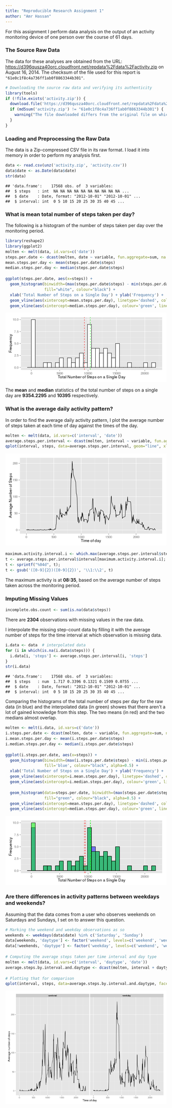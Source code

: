 ```yaml
---
title: "Reproducible Research Assignment 1"
author: "Amr Hassan"
---
```


For this assignment I perform data analysis on the output of an activity
monitoring device of one person over the course of 61 days.

### The Source Raw Data
The data for these analyses are obtained from the URL: <https://d396qusza40orc.cloudfront.net/repdata%2Fdata%2Factivity.zip> on August 16, 2014. The checksum of the file used for this report is `"61e0c1f8c4a736ff1ab0f8863344b301"`.

```r
# Downloading the source raw data and verifying its authenticity
library(tools)
if (!file.exists('activity.zip')) {
  download.file('https://d396qusza40orc.cloudfront.net/repdata%2Fdata%2Factivity.zip', 'activity.zip', method="curl")
  if (md5sum('activity.zip') != "61e0c1f8c4a736ff1ab0f8863344b301") {
    warning("The file downloaded differs from the original file on which the report's analysis were performed.")
  }
}
```

### Loading and Preprocessing the Raw Data
The data is a Zip-compressed CSV file in its raw format. I load it into
memory in order to perform my analysis first.

```r
data <- read.csv(unz('activity.zip', 'activity.csv'))
data$date <- as.Date(data$date)
str(data)
```

```
## 'data.frame':	17568 obs. of  3 variables:
##  $ steps   : int  NA NA NA NA NA NA NA NA NA NA ...
##  $ date    : Date, format: "2012-10-01" "2012-10-01" ...
##  $ interval: int  0 5 10 15 20 25 30 35 40 45 ...
```

### What is mean total number of steps taken per day?
The following is a histogram of the number of steps taken per day over
the monitoring period.

```r
library(reshape2)
library(ggplot2)
molten <- melt(data, id.vars=c('date'))
steps.per.date <- dcast(molten, date ~ variable, fun.aggregate=sum, na.rm=T)
mean.steps.per.day <- mean(steps.per.date$steps)
median.steps.per.day <- median(steps.per.date$steps)

ggplot(steps.per.date, aes(x=steps)) + 
  geom_histogram(binwidth=(max(steps.per.date$steps) - min(steps.per.date$steps))/30, 
                 fill="white", colour="black") +
  xlab('Total Number of Steps on a Single Day') + ylab('Frequency') + 
  geom_vline(aes(xintercept=mean.steps.per.day), linetype='dashed', colour='red') +
  geom_vline(aes(xintercept=median.steps.per.day), colour='green', linetype='dashed')
```

![plot of chunk unnamed-chunk-3](figure/unnamed-chunk-3.png) 

The **mean** and **median** statistics of the total number of steps on a single day are **9354.2295** and **10395** respectively.

### What is the average daily activity pattern?
In order to find the average daily activity pattern, I plot the average number of steps taken at each time of day against the times of the day.

```r
molten <- melt(data, id.vars=c('interval', 'date'))
average.steps.per.interval <- dcast(molten, interval ~ variable, fun.aggregate=mean, na.rm=T)[,c('interval', 'steps')]
qplot(interval, steps, data=average.steps.per.interval, geom="line", xlab="Time of day", ylab="Average Number of Steps")
```

![plot of chunk unnamed-chunk-4](figure/unnamed-chunk-4.png) 


```r
maximum.activity.interval.i <- which.max(average.steps.per.interval$steps)
t <- average.steps.per.interval$interval[maximum.activity.interval.i];
t <- sprintf("%04d", t);
t <- gsub('([0-9]{2})([0-9]{2})', '\\1:\\2', t)
```
The maximum activity is at **08:35**, based on the average number of steps taken across the monitoring period.

### Imputing Missing Values


```r
incomplete.obs.count <- sum(is.na(data$steps))
```

There are **2304** observations with missing values in the raw data.

I interpolate the missing step-count data by filling it with the average number of steps for the time interval at which observation is missing data.


```r
i.data <- data  # interpolated data
for (i in which(is.na(i.data$steps))) {
  i.data[i, 'steps'] <- average.steps.per.interval[i, 'steps']
}
str(i.data)
```

```
## 'data.frame':	17568 obs. of  3 variables:
##  $ steps   : num  1.717 0.3396 0.1321 0.1509 0.0755 ...
##  $ date    : Date, format: "2012-10-01" "2012-10-01" ...
##  $ interval: int  0 5 10 15 20 25 30 35 40 45 ...
```

Comparing the histograms of the total number of steps per day for the raw data (in blue) and the interpolated data (in green) showes that there aren't a lot of gained knowledge from this step. The two means (in red) and the two medians almost overlap.


```r
molten <- melt(i.data, id.vars=c('date'))
i.steps.per.date <- dcast(molten, date ~ variable, fun.aggregate=sum, na.rm=T)
i.mean.steps.per.day <- mean(i.steps.per.date$steps)
i.median.steps.per.day <- median(i.steps.per.date$steps)

ggplot(i.steps.per.date, aes(x=steps)) + 
  geom_histogram(binwidth=(max(i.steps.per.date$steps) - min(i.steps.per.date$steps))/30, 
                 fill='blue', colour="black", alpha=0.5) +
  xlab('Total Number of Steps on a Single Day') + ylab('Frequency') + 
  geom_vline(aes(xintercept=i.mean.steps.per.day), linetype='dashed', colour='red') +
  geom_vline(aes(xintercept=i.median.steps.per.day), colour='green', linetype='dashed') +
  
  geom_histogram(data=steps.per.date, binwidth=(max(steps.per.date$steps) - min(steps.per.date$steps))/30, 
                 fill="green", colour="black", alpha=0.5) +
  geom_vline(aes(xintercept=mean.steps.per.day), linetype='dashed', colour='red') +
  geom_vline(aes(xintercept=median.steps.per.day), colour='green', linetype='dashed')
```

![plot of chunk unnamed-chunk-8](figure/unnamed-chunk-8.png) 


### Are there differences in activity patterns between weekdays and weekends?

Assuming that the data comes from a user who observes weekends on Saturdays and Sundays, I set on to answer this question.


```r
# Marking the weekend and weekday observations as so
weekends <- weekdays(data$date) %in% c('Saturday', 'Sunday')
data[weekends, 'daytype'] <- factor('weekend', levels=c('weekend', 'weekday'))
data[!weekends, 'daytype'] <- factor('weekday', levels=c('weekend', 'weekday'))

# Computing the average steps taken per time interval and day type
molten <- melt(data, id.vars=c('interval', 'daytype', 'date'))
average.steps.by.interval.and.daytype <- dcast(molten, interval + daytype ~ variable, fun.aggregate=mean, na.rm=T)

# Plotting that for comparison
qplot(interval, steps, data=average.steps.by.interval.and.daytype, facets=~daytype, geom='line', xlab='Time of day', ylab='Average number of steps')
```

![plot of chunk unnamed-chunk-9](figure/unnamed-chunk-9.png) 
